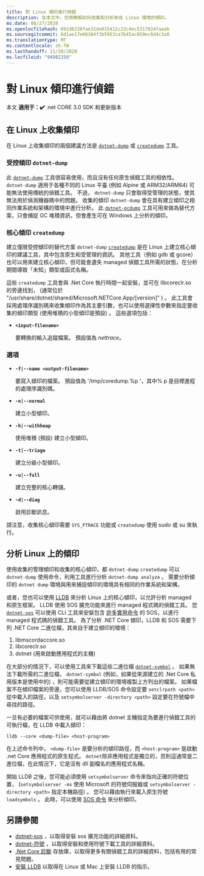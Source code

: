 ```yaml
---
title: 對 Linux 傾印進行偵錯
description: 在本文中，您將瞭解如何收集和分析來自 Linux 環境的傾印。
ms.date: 08/27/2020
ms.openlocfilehash: 692d6228fae31de015412c23c4ec5317024faaab
ms.sourcegitcommit: 6d1ae17e60384f3b5953ca7b45ac859ec6d4c3a0
ms.translationtype: MT
ms.contentlocale: zh-TW
ms.lasthandoff: 11/20/2020
ms.locfileid: "94982258"
---
```

# <a name="debug-linux-dumps"></a>對 Linux 傾印進行偵錯

本文 **適用于：✔️** .net CORE 3.0 SDK 和更新版本

## <a name="collect-dumps-on-linux"></a>在 Linux 上收集傾印

在 Linux 上收集傾印的兩個建議方法是 [`dotnet-dump`](dotnet-dump.md) 或 [`createdump`](https://github.com/dotnet/runtime/blob/master/docs/design/coreclr/botr/xplat-minidump-generation.md) 工具。

### <a name="managed-dumps-with-dotnet-dump"></a>受控傾印 `dotnet-dump`

此 [`dotnet-dump`](dotnet-dump.md) 工具很容易使用，而且沒有任何原生偵錯工具的相依性。 `dotnet-dump` 適用于各種不同的 Linux 平臺 (例如 Alpine 或 ARM32/ARM64) 可能無法使用傳統的偵錯工具。 不過， `dotnet-dump` 只會取得受管理的狀態，使其無法用於偵測機器碼中的問題。 收集的傾印 `dotnet-dump` 會在具有建立傾印之相同作業系統和架構的環境中進行分析。 此 [`dotnet-gcdump`](dotnet-gcdump.md) 工具可用來做為替代方案，只會捕捉 GC 堆積資訊，但會產生可在 Windows 上分析的傾印。

### <a name="core-dumps-with-createdump"></a>核心傾印 `createdump`

建立僅限受控傾印的替代方案 `dotnet-dump` [`createdump`](https://github.com/dotnet/runtime/blob/master/docs/design/coreclr/botr/xplat-minidump-generation.md) 是在 Linux 上建立核心傾印的建議工具，其中包含原生和受管理的資訊。 其他工具（例如 gdb 或 gcore）也可以用來建立核心傾印，但可能會遺失 managed 偵錯工具所需的狀態，在分析期間導致「未知」類型或函式名稱。

這些 `createdump` 工具會與 .Net Core 執行時間一起安裝，並可在 libcoreclr.so 的旁邊找到， (通常位於 "/usr/share/dotnet/shared/Microsoft.NETCore.App/[version]" ) 。 此工具會採用處理序識別碼來收集傾印作為其主要引數，也可以使用選擇性參數來指定要收集的傾印類型 (使用堆積的小型傾印是預設) 。 這些選項包括：

- **`<input-filename>`**

  要轉換的輸入追蹤檔案。 預設值為 *nettrace*。

### <a name="options"></a>選項

- **`-f|--name <output-filename>`**

  要寫入傾印的檔案。 預設值為 '/tmp/coredump.%p '，其中% p 是目標進程的處理序識別碼。

- **`-n|--normal`**

  建立小型傾印。

- **`-h|--withheap`**

  使用堆積 (預設) 建立小型傾印。

- **`-t|--triage`**

  建立分級小型傾印。

- **`-u|--full`**

  建立完整的核心轉儲。

- **`-d|--diag`**

  啟用診斷訊息。

請注意，收集核心傾印需要 `SYS_PTRACE` 功能或 `createdump` 使用 sudo 或 su 來執行。

## <a name="analyze-dumps-on-linux"></a>分析 Linux 上的傾印

使用收集的管理傾印和收集的核心傾印，都 `dotnet-dump` `createdump` 可以 `dotnet-dump` 使用命令，利用工具進行分析 `dotnet-dump analyze` 。 需要分析傾印的 `dotnet dump` 環境與用來捕捉傾印的環境具有相同的作業系統和架構。

或者，您也可以使用 [LLDB](https://lldb.llvm.org/) 來分析 Linux 上的核心傾印，以允許分析 managed 和原生框架。 LLDB 使用 SOS 擴充功能來進行 managed 程式碼的偵錯工具。 您 [`dotnet-sos`](dotnet-sos.md) 可以使用 CLI 工具來安裝包含 [許多實用命令](https://github.com/dotnet/diagnostics/blob/master/documentation/sos-debugging-extension.md) 的 SOS，以進行 managed 程式碼的偵錯工具。 為了分析 .NET Core 傾印，LLDB 和 SOS 需要下列 .NET Core 二進位檔，其來自于建立傾印的環境：

1. libmscordaccore.so
2. libcoreclr.so
3. dotnet (用來啟動應用程式的主機) 

在大部分的情況下，可以使用工具來下載這些二進位檔 [`dotnet-symbol`](dotnet-symbol.md) 。 如果無法下載所需的二進位檔， `dotnet-symbol` (例如，如果從來源建立的 .Net Core 私用版本是使用中的) ，則可能需要從建立傾印的環境複製上方列出的檔案。 如果檔案不在傾印檔案的旁邊，您可以使用 LLDB/SOS 命令設定要 `setclrpath <path>` 從中載入的路徑，以及 `setsymbolserver -directory <path>` 設定要在符號檔中尋找的路徑。

一旦有必要的檔案可供使用，就可以藉由將 dotnet 主機指定為要進行偵錯工具的可執行檔，在 LLDB 中載入傾印：

```console
lldb --core <dump-file> <host-program>
```

在上述命令列中， `<dump-file>` 是要分析的傾印路徑，而 `<host-program>` 是啟動 .net Core 應用程式的原生程式。 `dotnet`除非應用程式是獨立的，否則這通常是二進位檔，在此情況下，它是沒有 dll 副檔名的應用程式名稱。

開始 LLDB 之後，您可能必須使用 `setsymbolserver` 命令來指向正確的符號位置， (`setsymbolserver -ms` 使用 Microsoft 的符號伺服器或 `setsymbolserver -directory <path>` 指定本機路徑) 。 您可以藉由執行來載入原生符號 `loadsymbols` 。 此時，可以使用 [SOS 命令](https://github.com/dotnet/diagnostics/blob/master/documentation/sos-debugging-extension.md) 來分析傾印。

## <a name="see-also"></a>另請參閱

- [dotnet-sos](dotnet-sos.md) ，以取得安裝 sos 擴充功能的詳細資料。
- [dotnet-符號](dotnet-symbol.md) ，以取得安裝和使用符號下載工具的詳細資料。
- [.Net Core 診斷](https://github.com/dotnet/diagnostics/blob/master/documentation/) 存放庫，以取得更多有關偵錯工具的詳細資料，包括有用的常見問題。
- [安裝 LLDB](https://github.com/dotnet/diagnostics/blob/master/documentation/sos.md#getting-lldb) 以取得在 Linux 或 Mac 上安裝 LLDB 的指示。
